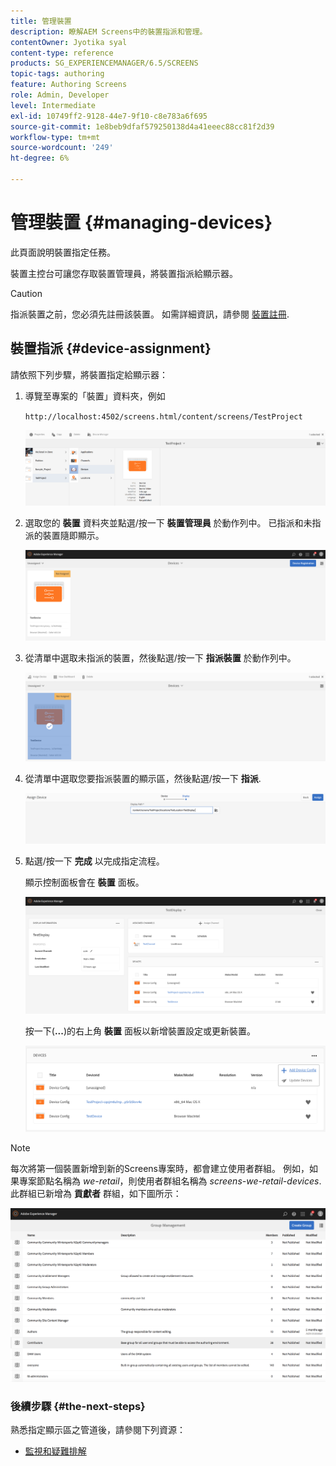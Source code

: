 ```yaml
---
title: 管理裝置
description: 瞭解AEM Screens中的裝置指派和管理。
contentOwner: Jyotika syal
content-type: reference
products: SG_EXPERIENCEMANAGER/6.5/SCREENS
topic-tags: authoring
feature: Authoring Screens
role: Admin, Developer
level: Intermediate
exl-id: 10749ff2-9128-44e7-9f10-c8e783a6f695
source-git-commit: 1e8beb9dfaf579250138d4a41eeec88cc81f2d39
workflow-type: tm+mt
source-wordcount: '249'
ht-degree: 6%

---
```


# 管理裝置 {#managing-devices}

此頁面說明裝置指定任務。

裝置主控台可讓您存取裝置管理員，將裝置指派給顯示器。

>[!CAUTION]
>
>指派裝置之前，您必須先註冊該裝置。 如需詳細資訊，請參閱 [裝置註冊](device-registration.md).

## 裝置指派 {#device-assignment}

請依照下列步驟，將裝置指定給顯示器：

1. 導覽至專案的「裝置」資料夾，例如

   `http://localhost:4502/screens.html/content/screens/TestProject`

   ![chlimage_1-32](assets/chlimage_1-32.png)

1. 選取您的 **裝置** 資料夾並點選/按一下 **裝置管理員** 於動作列中。 已指派和未指派的裝置隨即顯示。

   ![chlimage_1-33](assets/chlimage_1-33.png)

1. 從清單中選取未指派的裝置，然後點選/按一下 **指派裝置** 於動作列中。

   ![chlimage_1-34](assets/chlimage_1-34.png)

1. 從清單中選取您要指派裝置的顯示區，然後點選/按一下 **指派**.

   ![chlimage_1-35](assets/chlimage_1-35.png)

1. 點選/按一下 **完成** 以完成指定流程。


   顯示控制面板會在 **裝置** 面板。

   ![chlimage_1-37](assets/chlimage_1-37.png)

   按一下(**...**)的右上角 **裝置** 面板以新增裝置設定或更新裝置。

   ![chlimage_1-38](assets/chlimage_1-38.png)

>[!NOTE]
>
>每次將第一個裝置新增到新的Screens專案時，都會建立使用者群組。
>例如，如果專案節點名稱為 *we-retail*，則使用者群組名稱為 *screens-we-retail-devices*.
>此群組已新增為 **貢獻者** 群組，如下圖所示：

![chlimage_1-39](assets/chlimage_1-39.png)

### 後續步驟 {#the-next-steps}

熟悉指定顯示區之管道後，請參閱下列資源：

* [監視和疑難排解](monitoring-screens.md)
